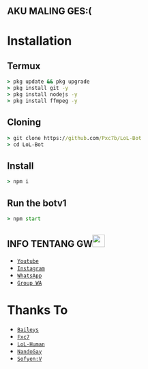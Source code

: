 ## AKU MALING GES:(

# Installation

## Termux
```cmd
> pkg update && pkg upgrade
> pkg install git -y
> pkg install nodejs -y
> pkg install ffmpeg -y
```

## Cloning 
```cmd
> git clone https://github.com/Pxc7b/LoL-Bot
> cd LoL-Bot
```

## Install 
```cmd
> npm i
```

## Run the botv1
```cmd
> npm start
```
## INFO TENTANG GW<img src="https://github.com/TheDudeThatCode/TheDudeThatCode/blob/master/Assets/powerup.gif" width="29px">

* [`Youtube`](https://youtube.com/channel/UC85BV5PuFNdhEF1JIR6mKjw)
* [`Instagram`](https://instagram.com/dokidokinime)
* [`WhatsApp`](https://wa.me/+62814622392081)
* [`Group WA`](https://chat.whatsapp.com/BAKCaUv3A4bItnouopuIeq)

# Thanks To
* [`Baileys`](https://github.com/adiwajshing/Baileys)
* [`Fxc7`](https://github.com/Fxc7)
* [`LoL-Human`](https://github.com/LoL-Human)
* [`NandoGay`](https://github.com/Arnando456)
* [`Sofyen:V`](https://github.com/SofyanAMV09)

